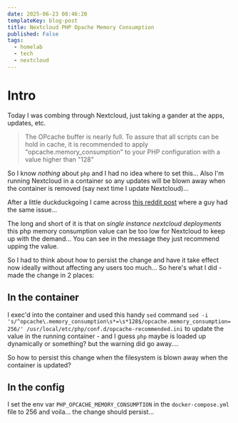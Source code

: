 ```yaml
---
date: 2025-06-23 08:46:20
templateKey: blog-post
title: Nextcloud PHP Opache Memory Consumption
published: False
tags:
  - homelab
  - tech
  - nextcloud
---
```


# Intro

Today I was combing through Nextcloud, just taking a gander at the apps, updates, etc.

> The OPcache buffer is nearly full. To assure that all scripts can be hold in
> cache, it is recommended to apply "opcache.memory_consumption" to your PHP
> configuration with a value higher than "128"

So I know _nothing_ about `php` and I had no idea where to set this... Also I'm
running Nextcloud in a container so any updates will be blown away when the
container is removed (say next time I update Nextcloud)...

After a little duckduckgoing I came across [this reddit
post](https://www.reddit.com/r/NextCloud/comments/1gpxl5b/need_help_with_php_opcache_module_warning/)
where a guy had the same issue...

The long and short of it is that on _single instance nextcloud deployments_
this php memory consumption value can be too low for Nextcloud to keep up with
the demand... You can see in the message they just recommend upping the value.

So I had to think about how to persist the change and have it take effect now
ideally without affecting any users too much... So here's what I did - made the
change in 2 places:

## In the container

I exec'd into the container and used this handy `sed` command `sed -i
's/^opcache\.memory_consumption\s*=\s*128$/opcache.memory_consumption=256/'
/usr/local/etc/php/conf.d/opcache-recommended.ini` to update the value in the
running container - and I guess `php` maybe is loaded up dynamically or
something? but the warning did go away....

So how to persist this change when the filesystem is blown away when the
container is updated?

## In the config

I set the env var `PHP_OPCACHE_MEMORY_CONSUMPTION` in the `docker-compose.yml`
file to 256 and voila... the change should persist...
